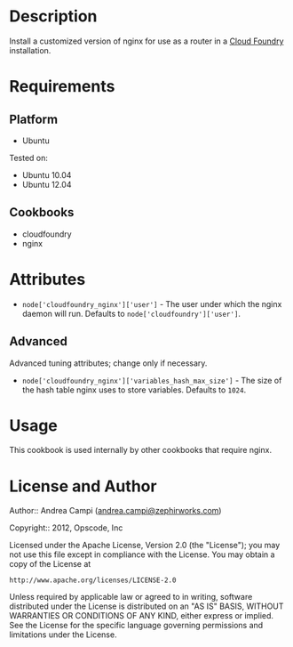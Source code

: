 Description
===========

Install a customized version of nginx for use as a router in a
[Cloud Foundry](http://www.cloudfoundry.org) installation.

Requirements
============

Platform
--------

* Ubuntu

Tested on:

* Ubuntu 10.04
* Ubuntu 12.04

Cookbooks
---------

* cloudfoundry
* nginx

Attributes
==========

* `node['cloudfoundry_nginx']['user']` - The user under which the nginx daemon
will run. Defaults to `node['cloudfoundry']['user']`.

Advanced
--------

Advanced tuning attributes; change only if necessary.

* `node['cloudfoundry_nginx']['variables_hash_max_size']` - The size of the
hash table nginx uses to store variables. Defaults to `1024`.

Usage
=====

This cookbook is used internally by other cookbooks that require nginx.

License and Author
==================

Author:: Andrea Campi (<andrea.campi@zephirworks.com>)

Copyright:: 2012, Opscode, Inc

Licensed under the Apache License, Version 2.0 (the "License");
you may not use this file except in compliance with the License.
You may obtain a copy of the License at

    http://www.apache.org/licenses/LICENSE-2.0

Unless required by applicable law or agreed to in writing, software
distributed under the License is distributed on an "AS IS" BASIS,
WITHOUT WARRANTIES OR CONDITIONS OF ANY KIND, either express or implied.
See the License for the specific language governing permissions and
limitations under the License.
